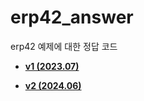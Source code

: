 # erp42_answer
erp42 예제에 대한 정답 코드

- **[v1 (2023.07)](https://github.com/MORAI-EDU/erp42_answer/releases/tag/v1)**

- **[v2 (2024.06)](https://github.com/MORAI-EDU/erp42_answer/releases/tag/v2.0)**
